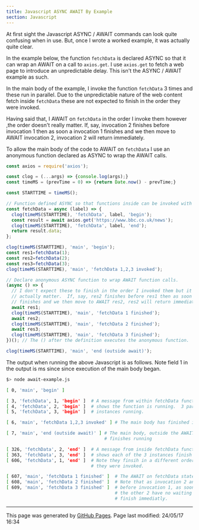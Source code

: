 ```yaml
---
title: Javascript ASYNC AWAIT By Example
section: Javascript
---
```


At first sight the Javascript ASYNC / AWAIT commands can look quite confusing when in use.  But, once I wrote a worked example, it was actually quite clear.

In the example below, the function `fetchData` is declared ASYNC so that it can wrap an AWAIT on a call to `axios.get`.  I use `axios.get` to fetch a web page to introduce an unpredictable delay.  This isn't the ASYNC / AWAIT example as such.

In the main body of the example, I invoke the function `fetchData` 3 times and these run in parallel.  Due to the unpredictable nature of the web content fetch inside `fetchData` these are not expected to finish in the order they were invoked.

Having said that, I AWAIT on `fetchData` in the order I invoke them however ,the order doesn't really matter.  If, say, invocation 2 finishes before invocation 1 then as soon a invocation 1 finishes and we then move to AWAIT invocation 2, invocation 2 will return immediately.

To allow the main body of the code to AWAIT on `fetchData` I use an anonymous function declared as ASYNC to wrap the AWAIT calls.

```javascript
const axios = require('axios');

const clog = (...args) => {console.log(args);}
const timeMS = (prevTime = 0) => {return Date.now() - prevTime;}

const STARTTIME = timeMS();

// Function defined ASYNC so that functions inside can be invoked with an AWAIT.
const fetchData = async (label) => {
  clog(timeMS(STARTTIME), 'fetchData', label, 'begin');
  const result = await axios.get('https://www.bbc.co.uk/news');
  clog(timeMS(STARTTIME), 'fetchData', label, 'end');
  return result.data;
};

clog(timeMS(STARTTIME), 'main', 'begin');
const res1=fetchData(1);
const res2=fetchData(2);
const res3=fetchData(3);
clog(timeMS(STARTTIME), 'main', 'fetchData 1,2,3 invoked');

// Declare anonymous ASYNC function to wrap AWAIT function calls.
(async () => {
  // I don't expect these to finish in the order I invoked them but it doesn't
  // actually matter.  If, say, res2 finishes before res1 then as soon a res1
  // finishes and we then move to AWAIT res2, res2 will return immediately.
  await res1;
  clog(timeMS(STARTTIME), 'main', 'fetchData 1 finished');
  await res2;
  clog(timeMS(STARTTIME), 'main', 'fetchData 2 finished');
  await res3;
  clog(timeMS(STARTTIME), 'main', 'fetchData 3 finished');
})(); // The () after the definition executes the anonymous function.

clog(timeMS(STARTTIME), 'main', 'end (outside await)');
```

The output when running the above Javascript is as follows.  Note field 1 in the output is ms since since execution of the main body began.

```bash
$> node await-example.js

[ 0, 'main', 'begin' ]

[ 3, 'fetchData', 1, 'begin' ]  # A message from within fetchData function which
[ 4, 'fetchData', 2, 'begin' ]  # shows the function is running.  3 parallel
[ 5, 'fetchData', 3, 'begin' ]  # instances running.

[ 6, 'main', 'fetchData 1,2,3 invoked' ] # The main body has finished invoking fetchData

[ 7, 'main', 'end (outside await)' ] # The main body, outside the AWAIT on fetchData
                                     # finishes running

[ 326, 'fetchData', 2, 'end' ]  # A message from inside fetchData function which 
[ 363, 'fetchData', 3, 'end' ]  # shows each of the 3 instances finish running.
[ 606, 'fetchData', 1, 'end' ]  # Note they finsih in a different order than which
                                # they were invoked.

[ 607, 'main', 'fetchData 1 finished' ]  # The AWAIT on fetchData statements finish.
[ 608, 'main', 'fetchData 2 finished' ]  # Note that as invocation 2 and 3 complete
[ 609, 'main', 'fetchData 3 finished' ]  # before invocation 1, as soon as 1 finishes
                                         # the other 2 have no waiting left to do so
                                         # finish immediatly.
```

<hr>
<p class="pagedate">This page was generated by <a href=".">GitHub Pages</a>.  Page last modified: 24/05/17 16:34</p>
